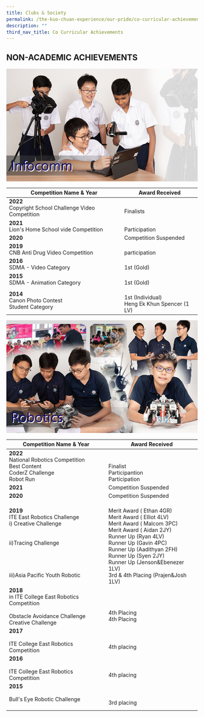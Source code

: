 ```yaml
---
title: Clubs & Society
permalink: /the-kuo-chuan-experience/our-pride/co-curricular-achievements/clubs-n-society/
description: ""
third_nav_title: Co Curricular Achievements
---
```

## NON-ACADEMIC ACHIEVEMENTS

![](/images/The%20Kuo%20Chuan%20Experience/Our%20Pride/Co%20Curricular%20achievements/infocomm.jpg)

<table>
<thead>
  <tr>
    <th>Competition Name &amp; Year</th>
    <th>Award Received</th>
  </tr>
</thead>
<tbody>
	<tr>
    <td> <b>2022</b><br>Copyright School Challenge Video Competition</td>
    <td> <br>Finalists</td>
  </tr>
  <tr>
    <td> <b>2021</b><br>Lion's Home School vide Competition</td>
    <td> <br>Participation</td>
  </tr>
  <tr>
    <td> <b>2020</b></td>
    <td>Competition Suspended</td>
  </tr>
  <tr>
    <td> <b>2019</b><br>CNB Anti Drug Video Competition</td>
    <td> <br>participation</td>
  </tr>
  <tr>
    <td><b>2016</b><br>SDMA - Video Category</td>
    <td><br>1st (Gold)<br></td>
  </tr>
  <tr>
    <td><b>2015</b><br>SDMA - Animation Category</td>
    <td><br>1st (Gold)</td>
  </tr>
  <tr>
    <td> <b>2014</b><br>Canon Photo Contest <br>Student Category</td>
    <td><br>1st (Individual)<br>Heng Ek Khun Spencer (1 LV)</td>
  </tr>
</tbody>
</table>

![](/images/The%20Kuo%20Chuan%20Experience/Our%20Pride/Co%20Curricular%20achievements/robotics.jpg)

<table>
<thead>
  <tr>
    <th>Competition Name &amp; Year</th>
    <th>Award Received</th>
  </tr>
</thead>
<tbody>
	 <tr>
    <td> <b>2022</b><br> National Robotics Competition<br>Best Content<br>CoderZ Challenge<br>Robot Run</td>
    <td> <br><br>Finalist<br>Participantion<br>Participation</td>
  </tr>
  <tr>
    <td> <b>2021</b><br></td>
    <td> Competition Suspended</td>
  </tr>
  <tr>
    <td> <b>2020</b></td>
    <td> Competition Suspended</td>
  </tr>
  <tr>
    <td> <b>2019</b><br>ITE East Robotics Challenge<br>i) Creative Challenge<br><br><br>ii)Tracing Challenge<br><br><br><br><br>iii)Asia Pacific Youth Robotic</td>
    <td> <br>Merit Award ( Ethan 4GR)<br>Merit Award ( Elliot 4LV)<br>Merit Award ( Malcom 3PC)<br>Merit Award ( Aidan 2JY)<br>Runner Up (Ryan 4LV)<br>Runner Up (Gavin 4PC)<br>Runner Up (Aadithyan 2FH)<br>Runner Up (Syen 2JY)<br>Runner Up (Jenson&amp;Ebenezer 1LV)<br>3rd & 4th Placing (Prajen&amp;Josh 1LV)<br></td>
  </tr>
  <tr>
    <td> <b>2018</b><br>in ITE College East Robotics Competition<br><br>Obstacle Avoidance Challenge<br>Creative Challenge</td>
    <td> <br><br><br>4th Placing<br>4th Placing</td>
  </tr>
  <tr>
    <td><b>2017</b> <br><br>ITE College East Robotics Competition</td>
    <td><br><br>4th placing</td>
  </tr>
  <tr>
    <td><b>2016</b><br><br>ITE College East Robotics Competition</td>
    <td><br><br>4th placing</td>
  </tr>
  <tr>
    <td><b>2015</b><br><br>Bull's Eye Robotic Challenge<br><br></td>
    <td><br><br>3rd placing</td>
  </tr>
</tbody>
</table>